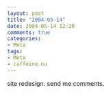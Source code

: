 ```yaml
---
layout: post
title: "2004-05-14"
date: 2004-05-14 12:20
comments: true
categories:
- Meta
tags:
- Meta
- caffeine.nu
---
```

site redesign. send me comments.
